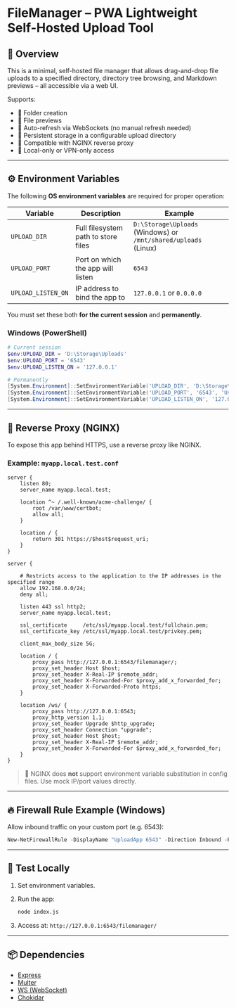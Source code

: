 # FileManager – PWA Lightweight Self-Hosted Upload Tool

## 🚀 Overview

This is a minimal, self-hosted file manager that allows drag-and-drop file uploads to a specified directory, directory tree browsing, and Markdown previews – all accessible via a web UI.

Supports:

* 📂 Folder creation
* 📄 File previews
* 🧠 Auto-refresh via WebSockets (no manual refresh needed)
* 💾 Persistent storage in a configurable upload directory
* 🧱 Compatible with NGINX reverse proxy
* 🔐 Local-only or VPN-only access

---

## ⚙️ Environment Variables

The following **OS environment variables** are required for proper operation:

| Variable           | Description                         | Example                                                         |
| ------------------ | ----------------------------------- | --------------------------------------------------------------- |
| `UPLOAD_DIR`       | Full filesystem path to store files | `D:\Storage\Uploads` (Windows) or `/mnt/shared/uploads` (Linux) |
| `UPLOAD_PORT`      | Port on which the app will listen   | `6543`                                                          |
| `UPLOAD_LISTEN_ON` | IP address to bind the app to       | `127.0.0.1` or `0.0.0.0`                                        |

You must set these both **for the current session** and **permanently**.

### Windows (PowerShell)

```powershell
# Current session
$env:UPLOAD_DIR = 'D:\Storage\Uploads'
$env:UPLOAD_PORT = '6543'
$env:UPLOAD_LISTEN_ON = '127.0.0.1'

# Permanently
[System.Environment]::SetEnvironmentVariable('UPLOAD_DIR', 'D:\Storage\Uploads', 'User')
[System.Environment]::SetEnvironmentVariable('UPLOAD_PORT', '6543', 'User')
[System.Environment]::SetEnvironmentVariable('UPLOAD_LISTEN_ON', '127.0.0.1', 'User')
```

---

## 🧱 Reverse Proxy (NGINX)

To expose this app behind HTTPS, use a reverse proxy like NGINX.

### Example: `myapp.local.test.conf`

```nginx
server {
    listen 80;
    server_name myapp.local.test;

    location ^~ /.well-known/acme-challenge/ {
        root /var/www/certbot;
        allow all;
    }

    location / {
        return 301 https://$host$request_uri;
    }
}

server {

	# Restricts access to the application to the IP addresses in the specified range
    allow 192.168.0.0/24;
    deny all;

    listen 443 ssl http2;
    server_name myapp.local.test;

    ssl_certificate     /etc/ssl/myapp.local.test/fullchain.pem;
    ssl_certificate_key /etc/ssl/myapp.local.test/privkey.pem;

    client_max_body_size 5G;

    location / {
        proxy_pass http://127.0.0.1:6543/filemanager/;
        proxy_set_header Host $host;
        proxy_set_header X-Real-IP $remote_addr;
        proxy_set_header X-Forwarded-For $proxy_add_x_forwarded_for;
        proxy_set_header X-Forwarded-Proto https;
    }

    location /ws/ {
        proxy_pass http://127.0.0.1:6543;
        proxy_http_version 1.1;
        proxy_set_header Upgrade $http_upgrade;
        proxy_set_header Connection "upgrade";
        proxy_set_header Host $host;
        proxy_set_header X-Real-IP $remote_addr;
        proxy_set_header X-Forwarded-For $proxy_add_x_forwarded_for;
    }
}
```

> 🧠 NGINX does **not** support environment variable substitution in config files. Use mock IP/port values directly.

---

## 🔥 Firewall Rule Example (Windows)

Allow inbound traffic on your custom port (e.g. 6543):

```powershell
New-NetFirewallRule -DisplayName "UploadApp 6543" -Direction Inbound -Protocol TCP -LocalPort 6543 -Action Allow
```

---

## 🧪 Test Locally

1. Set environment variables.
2. Run the app:

   ```bash
   node index.js
   ```
3. Access at: `http://127.0.0.1:6543/filemanager/`

---

## 📦 Dependencies

* [Express](https://expressjs.com/)
* [Multer](https://github.com/expressjs/multer)
* [WS (WebSocket)](https://github.com/websockets/ws)
* [Chokidar](https://github.com/paulmillr/chokidar)
